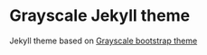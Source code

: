 Grayscale Jekyll theme
=========================

Jekyll theme based on [Grayscale bootstrap theme ](http://ironsummitmedia.github.io/startbootstrap-grayscale/)


